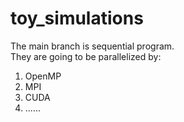 # toy_simulations

The main branch is sequential program.  
They are going to be parallelized by:
1. OpenMP
2. MPI
3. CUDA
4. ......